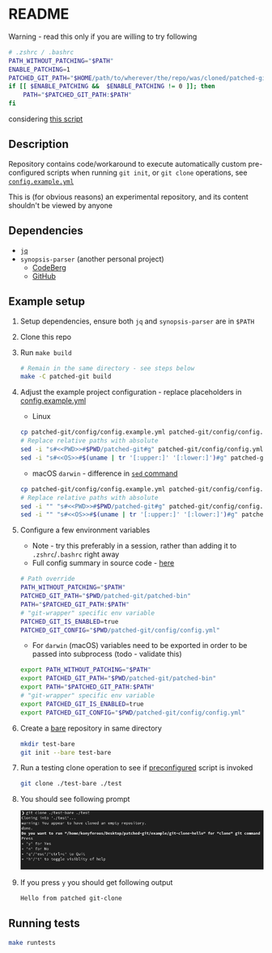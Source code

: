 # README

Warning - read this only if you are willing to try following

```sh
# .zshrc / .bashrc
PATH_WITHOUT_PATCHING="$PATH"
ENABLE_PATCHING=1
PATCHED_GIT_PATH="$HOME/path/to/wherever/the/repo/was/cloned/patched-git/patched-bin"
if [[ $ENABLE_PATCHING &&  $ENABLE_PATCHING != 0 ]]; then
    PATH="$PATCHED_GIT_PATH:$PATH"
fi
```

considering [this script](./patched-bin/git)

## Description

Repository contains code/workaround to execute automatically custom pre-configured scripts when running `git init`, or `git clone` operations, see [`config.example.yml`](./config/config.example.yml)

This is (for obvious reasons) an experimental repository, and its content shouldn't be viewed by anyone

## Dependencies

* [`jq`](https://github.com/jqlang/jq)
* `synopsis-parser` (another personal project)
  * [CodeBerg](https://codeberg.org/koniferous22/synopsis-parser)
  * [GitHub](https://github.com/koniferous22/synopsis-parser)

## Example setup

1. Setup dependencies, ensure both `jq` and `synopsis-parser` are in `$PATH`
2. Clone this repo
3. Run `make build`

    ```sh
    # Remain in the same directory - see steps below
    make -C patched-git build
    ```

4. Adjust the example project configuration - replace placeholders in [config.example.yml](./config/config.example.yml)
    * Linux

    ```sh
    cp patched-git/config/config.example.yml patched-git/config/config.yml
    # Replace relative paths with absolute
    sed -i "s#<<PWD>>#$PWD/patched-git#g" patched-git/config/config.yml
    sed -i "s#<<OS>>#$(uname | tr '[:upper:]' '[:lower:]')#g" patched-git/config/config.yml
    ```

    * macOS `darwin` - difference in [`sed` command](https://stackoverflow.com/questions/22521207/how-to-use-sed-to-change-lines-in-place-on-a-mac-darwin)

    ```sh
    cp patched-git/config/config.example.yml patched-git/config/config.yml
    # Replace relative paths with absolute
    sed -i "" "s#<<PWD>>#$PWD/patched-git#g" patched-git/config/config.yml
    sed -i "" "s#<<OS>>#$(uname | tr '[:upper:]' '[:lower:]')#g" patched-git/config/config.yml
    ```

5. Configure a few environment variables
    * Note - try this preferably in a session, rather than adding it to `.zshrc`/`.bashrc` right away
    * Full config summary in source code - [here](./git-wrapper/config/config.go)

    ```sh
    # Path override
    PATH_WITHOUT_PATCHING="$PATH"
    PATCHED_GIT_PATH="$PWD/patched-git/patched-bin"
    PATH="$PATCHED_GIT_PATH:$PATH"
    # "git-wrapper" specific env variable
    PATCHED_GIT_IS_ENABLED=true
    PATCHED_GIT_CONFIG="$PWD/patched-git/config/config.yml"
    ```

    * For `darwin` (macOS) variables need to be exported in order to be passed into subprocess (todo - validate this)

    ```sh
    export PATH_WITHOUT_PATCHING="$PATH"
    export PATCHED_GIT_PATH="$PWD/patched-git/patched-bin"
    export PATH="$PATCHED_GIT_PATH:$PATH"
    # "git-wrapper" specific env variable
    export PATCHED_GIT_IS_ENABLED=true
    export PATCHED_GIT_CONFIG="$PWD/patched-git/config/config.yml"
    ```

6. Create a [bare](https://git-scm.com/book/en/v2/Git-on-the-Server-Getting-Git-on-a-Server) repository in same directory

    ```sh
    mkdir test-bare
    git init --bare test-bare
    ```

7. Run a testing clone operation to see if [preconfigured](./config/config.example.yml) script is invoked

    ```sh
    git clone ./test-bare ./test
    ```

8. You should see following prompt

    ![Prompt](./resources/prompt.png)

9. If you press `y` you should get following output

    ```txt
    Hello from patched git-clone
    ```

## Running tests

```sh
make runtests
```
